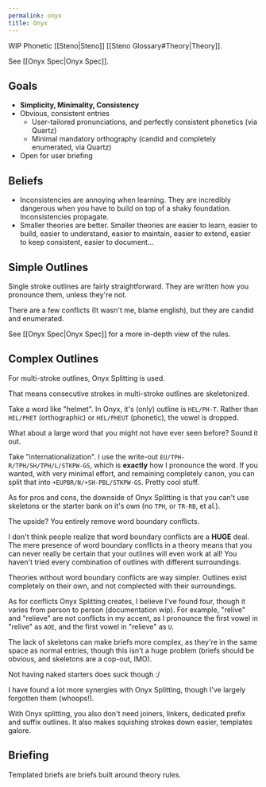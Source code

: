 ```yaml
---
permalink: onyx
title: Onyx
---
```


WIP Phonetic [[Steno|Steno]] [[Steno Glossary#Theory|Theory]].

See [[Onyx Spec|Onyx Spec]].

## Goals

- **Simplicity, Minimality, Consistency**
- Obvious, consistent entries
  - User-tailored pronunciations, and perfectly consistent phonetics (via Quartz)
  - Minimal mandatory orthography (candid and completely enumerated, via Quartz)
- Open for user briefing

## Beliefs

- Inconsistencies are annoying when learning. They are incredibly dangerous when you have to build on top of a shaky foundation. Inconsistencies propagate.
- Smaller theories are better. Smaller theories are easier to learn, easier to build, easier to understand, easier to maintain, easier to extend, easier to keep consistent, easier to document...

## Simple Outlines

Single stroke outlines are fairly straightforward. They are written how you pronounce them, unless they're not.

There are a few conflicts (It wasn't me, blame english), but they are candid and enumerated.

See [[Onyx Spec|Onyx Spec]] for a more in-depth view of the rules.

## Complex Outlines

For multi-stroke outlines, Onyx Splitting is used.

That means consecutive strokes in multi-stroke outlines are skeletonized.

Take a word like "helmet". In Onyx, it's (only) outline is `HEL/PH-T`. Rather than `HEL/PHET` (orthographic) or `HEL/PHEUT` (phonetic), the vowel is dropped.

What about a large word that you might not have ever seen before? Sound it out.

Take "internationalization". I use the write-out `EU/TPH-R/TPH/SH/TPH/L/STKPW-GS`, which is **exactly** how I pronounce the word. If you wanted, with very minimal effort, and remaining completely canon, you can split that into `+EUPBR/N/+SH-PBL/STKPW-GS`. Pretty cool stuff.

As for pros and cons, the downside of Onyx Splitting is that you can't use skeletons or the starter bank on it's own (no `TPH`, or `TR-RB`, et al.).

The upside? You entirely remove word boundary conflicts.

I don't think people realize that word boundary conflicts are a **HUGE** deal. The mere presence of word boundary conflicts in a theory means that you can never really be certain that your outlines will even work at all! You haven't tried every combination of outlines with different surroundings.

Theories without word boundary conflicts are way simpler. Outlines exist completely on their own, and not complected with their surroundings.

As for conflicts Onyx Splitting creates, I believe I've found four, though it varies from person to person (documentation wip). For example, "relive" and "relieve" are not conflicts in my accent, as I pronounce the first vowel in "relive" as `AOE`, and the first vowel in "relieve" as `U`.

The lack of skeletons can make briefs more complex, as they're in the same space as normal entries, though this isn't a huge problem (briefs should be obvious, and skeletons are a cop-out, IMO).

Not having naked starters does suck though :/

I have found a lot more synergies with Onyx Splitting, though I've largely forgotten them (whoops!).

With Onyx splitting, you also don't need joiners, linkers, dedicated prefix and suffix outlines. It also makes squishing strokes down easier, templates galore.

## Briefing

Templated briefs are briefs built around theory rules.